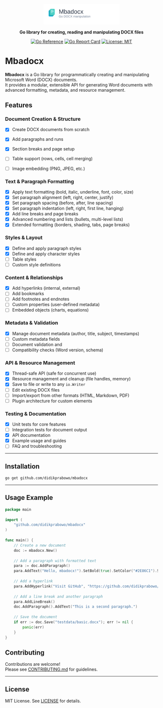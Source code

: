 <div align="center">
  <img src="./mbadocx.svg" alt="Mbadocx - Go DOCX Library" width="250">
  
  
  **Go library for creating, reading and manipulating DOCX files**
  
  [![Go Reference](https://pkg.go.dev/badge/github.com/yourusername/mbadocx.svg)](https://pkg.go.dev/github.com/yourusername/mbadocx)
  [![Go Report Card](https://goreportcard.com/badge/github.com/yourusername/mbadocx)](https://goreportcard.com/report/github.com/yourusername/mbadocx)
  [![License: MIT](https://img.shields.io/badge/License-MIT-yellow.svg)](https://opensource.org/licenses/MIT)
  
</div>


# Mbadocx 

**Mbadocx** is a Go library for programmatically creating and manipulating Microsoft Word (DOCX) documents.  
It provides a modular, extensible API for generating Word documents with advanced formatting, metadata, and resource management.

## Features

### Document Creation & Structure
- [x] Create DOCX documents from scratch
- [x] Add paragraphs and runs
- [x] Section breaks and page setup
- [ ] Table support (rows, cells, cell merging)
- [ ] Image embedding (PNG, JPEG, etc.)


### Text & Paragraph Formatting
- [x] Apply text formatting (bold, italic, underline, font, color, size)
- [x] Set paragraph alignment (left, right, center, justify)
- [x] Set paragraph spacing (before, after, line spacing)
- [x] Set paragraph indentation (left, right, first line, hanging)
- [x] Add line breaks and page breaks
- [x] Advanced numbering and lists (bullets, multi-level lists)
- [x] Extended formatting (borders, shading, tabs, page breaks)

### Styles & Layout
- [x] Define and apply paragraph styles
- [x] Define and apply character styles
- [ ] Table styles
- [ ] Custom style definitions

### Content & Relationships
- [x] Add hyperlinks (internal, external)
- [ ] Add bookmarks
- [ ] Add footnotes and endnotes
- [ ] Custom properties (user-defined metadata)
- [ ] Embedded objects (charts, equations)

### Metadata & Validation
- [x] Manage document metadata (author, title, subject, timestamps)
- [ ] Custom metadata fields
- [ ] Document validation and 
- [ ] Compatibility checks (Word version, schema)

### API & Resource Management
- [x] Thread-safe API (safe for concurrent use)
- [x] Resource management and cleanup (file handles, memory)
- [x] Save to file or write to any `io.Writer`
- [ ] Edit existing DOCX files
- [ ] Import/export from other formats (HTML, Markdown, PDF)
- [ ] Plugin architecture for custom elements

### Testing & Documentation
- [x] Unit tests for core features
- [ ] Integration tests for document output
- [x] API documentation
- [x] Example usage and guides
- [ ] FAQ and troubleshooting

---

## Installation

```sh
go get github.com/didikprabowo/mbadocx
```

---

## Usage Example

```go
package main

import (
	"github.com/didikprabowo/mbadocx"
)

func main() {
	// Create a new document
	doc := mbadocx.New()

	// Add a paragraph with formatted text
	para := doc.AddParagraph()
	para.AddText("Hello, mbadocx!").SetBold(true).SetColor("#2E86C1").SetFontSize(16)

	// Add a hyperlink
	para.AddHyperlink("Visit GitHub", "https://github.com/didikprabowo/mbadocx")

	// Add a line break and another paragraph
	para.AddLineBreak()
	doc.AddParagraph().AddText("This is a second paragraph.")

	// Save the document
	if err := doc.Save("testdata/basic.docx"); err != nil {
		panic(err)
	}
}
```

## Contributing

Contributions are welcome!  
Please see [CONTRIBUTING.md](./CONTRIBUTING.md) for guidelines.

---

## License

MIT License. See [LICENSE](./LICENSE) for details.